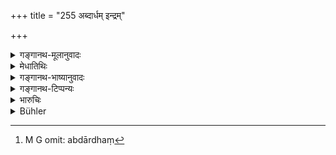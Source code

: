 +++
title = "255 अब्दार्धम् इन्द्रम्"

+++

<details><summary>गङ्गानथ-मूलानुवादः</summary>

An offender shall recite, for half the year, the seven verses beginning with ‘Indram’; but he who has committed a reprehensible act in water shall subsist, for one month, on alms.—(255)
</details>

<details><summary>मेधातिथिः</summary>

"इन्द्रं मित्रं वरुणम् अग्निम्" (र्व् १.१०६.१–७) इत्य् **एतत् सप्तकम्** । **अब्दार्धं**[^३९६] षण्मासान् । **जपेद् एनस्वी** इत्य् अविशेषात् सर्वैनसाम् । **अप्रशस्तं** मैथुनं तत्र पुरीषोत्सर्गो वा । तद् अप्सु कृत्वा **मासं** भैक्षाहारो भवेत् ॥ ११.२५५ ॥


[^३९६]:
     M G omit: abdārdhaṃ
</details>

<details><summary>गङ्गानथ-भाष्यानुवादः</summary>

The verses referred to are the seven beginning with ‘*Indram mitram varuṇamagnim*’ (Ṛgveda, 1.106.1-7).

‘*For half the year*’—for six months.

‘*The offender shall recite*.’—Since there is no qualifying epithet, what is mentioned here should be taken as pertaining to *all offences*.

‘*Reprehensible act*.’—Sexual intercourse, or evacuation of the bowels. If one does this in water, he should subsist, for one month, on alms.—(255)
</details>

<details><summary>गङ्गानथ-टिप्पन्यः</summary>

The second half of this verse is quoted in *Mitākṣarā* (3.307) as referring to cases of passing urine, semen and such things in water.
</details>

<details><summary>भारुचिः</summary>

**अब्दार्धं** षण्मासात् "इन्द्रम् इद्गाथिन्दो बृहद्" इत्य् एतत् **सप्तकं जपेद्** अविसेषात् सर्वस्मिन्न् एनसि । **अप्रशस्तं तु कृत्वाप्सु** मैथुनं मासं न्भैक्षाहारस् तिष्ठेत् ॥ ११.२५२ ॥
</details>

<details><summary>Bühler</summary>

256	A grievous offender shall mutter the seven verses (beginning with) 'Indra,' for half a year; but he who has committed any blamable act in water, shall subsist during a month on food obtained by begging.
</details>
